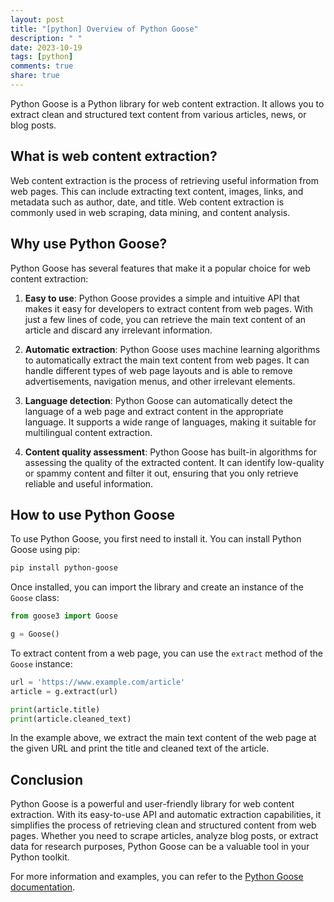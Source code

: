 ```yaml
---
layout: post
title: "[python] Overview of Python Goose"
description: " "
date: 2023-10-19
tags: [python]
comments: true
share: true
---
```


Python Goose is a Python library for web content extraction. It allows you to extract clean and structured text content from various articles, news, or blog posts.

## What is web content extraction?

Web content extraction is the process of retrieving useful information from web pages. This can include extracting text content, images, links, and metadata such as author, date, and title. Web content extraction is commonly used in web scraping, data mining, and content analysis.

## Why use Python Goose?

Python Goose has several features that make it a popular choice for web content extraction:

1. **Easy to use**: Python Goose provides a simple and intuitive API that makes it easy for developers to extract content from web pages. With just a few lines of code, you can retrieve the main text content of an article and discard any irrelevant information.

2. **Automatic extraction**: Python Goose uses machine learning algorithms to automatically extract the main text content from web pages. It can handle different types of web page layouts and is able to remove advertisements, navigation menus, and other irrelevant elements.

3. **Language detection**: Python Goose can automatically detect the language of a web page and extract content in the appropriate language. It supports a wide range of languages, making it suitable for multilingual content extraction.

4. **Content quality assessment**: Python Goose has built-in algorithms for assessing the quality of the extracted content. It can identify low-quality or spammy content and filter it out, ensuring that you only retrieve reliable and useful information.

## How to use Python Goose

To use Python Goose, you first need to install it. You can install Python Goose using pip:

```bash
pip install python-goose
```

Once installed, you can import the library and create an instance of the `Goose` class:

```python
from goose3 import Goose

g = Goose()
```

To extract content from a web page, you can use the `extract` method of the `Goose` instance:

```python
url = 'https://www.example.com/article'
article = g.extract(url)

print(article.title)
print(article.cleaned_text)
```

In the example above, we extract the main text content of the web page at the given URL and print the title and cleaned text of the article.

## Conclusion

Python Goose is a powerful and user-friendly library for web content extraction. With its easy-to-use API and automatic extraction capabilities, it simplifies the process of retrieving clean and structured content from web pages. Whether you need to scrape articles, analyze blog posts, or extract data for research purposes, Python Goose can be a valuable tool in your Python toolkit.

For more information and examples, you can refer to the [Python Goose documentation](https://goose3.readthedocs.io/en/latest/).